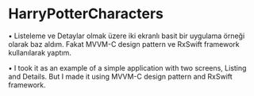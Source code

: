 # HarryPotterCharacters

 • Listeleme ve Detaylar olmak üzere iki ekranlı basit bir uygulama örneği olarak baz aldım. Fakat MVVM-C design pattern ve RxSwift framework kullanılarak yaptım.

 • I took it as an example of a simple application with two screens, Listing and Details. But I made it using MVVM-C design pattern and RxSwift framework.
